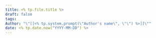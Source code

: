 ```yaml
---
title: <% tp.file.title %>
draft: false
tags: 
Author: "\"[[<% tp.system.prompt(\"Author's name\", \"\") %>]]\""
date: <% tp.date.now("YYYY-MM-DD") %>
---
```

